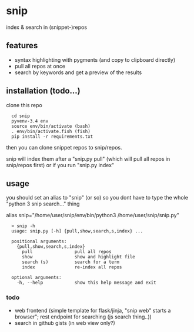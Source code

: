 # snip

index & search in (snippet-)repos

## features

  - syntax highlighting with pygments (and copy to clipboard directly)
  - pull all repos at once
  - search by keywords and get a preview of the results

## installation (todo...)

  clone this repo
  
      cd snip
      pyvenv-3.4 env
      source env/bin/activate (bash)
      . env/bin/activate.fish (fish)
      pip install -r requirements.txt
  
  then you can clone snippet repos to snip/repos.
  
  snip will index them after a "snip.py pull" (which will pull all repos in snip/repos first) or if you run "snip.py index"
  
## usage

you should set an alias to "snip" (or so) so you dont have to type the whole "python 3 snip search..." thing
 
   alias snip="/home/user/snip/env/bin/python3 /home/user/snip/snip.py"

      
      > snip -h
      usage: snip.py [-h] {pull,show,search,s,index} ...
      
      positional arguments:
        {pull,show,search,s,index}
          pull                pull all repos
          show                show and highlight file
          search (s)          search for a term
          index               re-index all repos
      
      optional arguments:
        -h, --help            show this help message and exit



### todo

  - web frontend (simple template for flask/jinja, "snip web" starts a browser"; rest endpoint for searching (js search thing..))
  - search in github gists (in web view only?)
